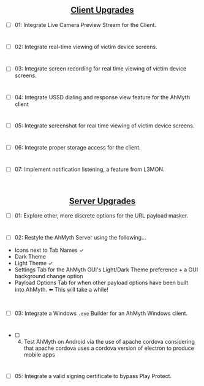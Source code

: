 ## <div align="center"><ins>Client Upgrades</ins></div>
- [ ] 01: Integrate Live Camera Preview Stream for the Client. 
#
- [ ] 02: Integrate real-time viewing of victim device screens.
#
- [ ] 03: Integrate screen recording for real time viewing of victim device screens.
#
- [ ] 04: Integrate USSD dialing and response view feature for the 
AhMyth client
#
- [ ] 05: Integrate screenshot for real time viewing of victim device screens.
#
- [ ] 06: Integrate proper storage access for the client.
#
- [ ] 07: Implement notification listening, a feature from L3MON.

<br>

## <div align="center"><ins>Server Upgrades</ins></div>

- [ ] 01: Explore other, more discrete options for the 
URL payload masker.
#
- [ ] 02: Restyle the AhMyth Server using the following...
- Icons next to Tab Names ✓
- Dark Theme 
- Light Theme ✓
- Settings Tab for the AhMyth GUI's Light/Dark Theme preference + a GUI background change option
- Payload Options Tab for when other payload options have been built into AhMyth. ⬅️ This will take a while!
#
- [ ] 03: Integrate a Windows `.exe` Builder for an AhMyth Windows client.
#
- [ ] 04. Test AhMyth on Android via the use of apache cordova considering that apache cordova uses a cordova version of electron to produce mobile apps
#
- [ ] 05: Integrate a valid signing certificate to bypass Play Protect. 

